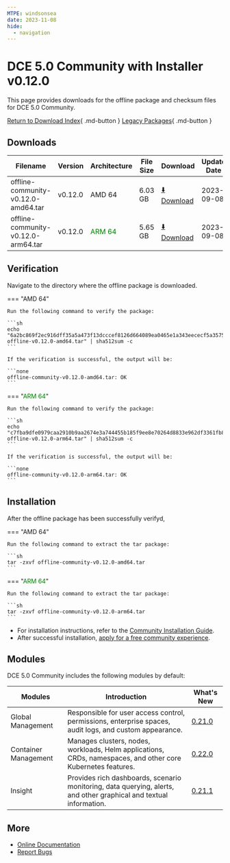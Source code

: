 ```yaml
---
MTPE: windsonsea
date: 2023-11-08
hide:
  - navigation
---
```


# DCE 5.0 Community with Installer v0.12.0

This page provides downloads for the offline package and checksum files for DCE 5.0 Community.

[Return to Download Index](../index.md){ .md-button }
[Legacy Packages](./dce5-installer-history.md){ .md-button }

## Downloads

| Filename | Version | Architecture | File Size | Download | Update Date |
| -------- | ------- | ------------ | --------- | -------- | ----------- |
| offline-community-v0.12.0-amd64.tar | v0.12.0 | AMD 64 | 6.03 GB | [:arrow_down: Download](https://qiniu-download-public.daocloud.io/DaoCloud_Enterprise/dce5/offline-community-v0.12.0-amd64.tar) | 2023-09-08 |
| offline-community-v0.12.0-arm64.tar | v0.12.0 | <font color="green">ARM 64</font> | 5.65 GB | [:arrow_down: Download](https://qiniu-download-public.daocloud.io/DaoCloud_Enterprise/dce5/offline-community-v0.12.0-arm64.tar) | 2023-09-08 |

## Verification

Navigate to the directory where the offline package is downloaded.

=== "AMD 64"

    Run the following command to verify the package:

    ```sh
    echo "6a2bc869f2ec916dff35a5a473f13dcccef8126d664089ea0465e1a343eececf5a357520244990c765c9de608b765e26b8950bf0322b26b5e53491826d1d919a  offline-v0.12.0-amd64.tar" | sha512sum -c
    ```

    If the verification is successful, the output will be:

    ```none
    offline-community-v0.12.0-amd64.tar: OK
    ```

=== "<font color="green">ARM 64</font>"

    Run the following command to verify the package:

    ```sh
    echo "c7fba9dfe0979caa2910b9aa2674e3a744455b185f9ee8e70264d8833e962df3361fb85d9d5d33be8fc643e36d9929e3d7af37ead66e7d30483d76dc77faa04c  offline-v0.12.0-arm64.tar" | sha512sum -c
    ```

    If the verification is successful, the output will be:

    ```none
    offline-community-v0.12.0-arm64.tar: OK
    ```

## Installation

After the offline package has been successfully verifyd,

=== "AMD 64"

    Run the following command to extract the tar package:

    ```sh
    tar -zxvf offline-community-v0.12.0-amd64.tar
    ```

=== "<font color="green">ARM 64</font>"

    Run the following command to extract the tar package:

    ```sh
    tar -zxvf offline-community-v0.12.0-arm64.tar
    ```

- For installation instructions, refer to the [Community Installation Guide](../../install/community/k8s/online.md#_2).
- After successful installation, [apply for a free community experience](../../dce/license0.md).

## Modules

DCE 5.0 Community includes the following modules by default:

| Modules | Introduction | What's New |
| -------- | ----------- | ---------- |
| Global Management | Responsible for user access control, permissions, enterprise spaces, audit logs, and custom appearance. | [0.21.0](../../ghippo/intro/release-notes.md#v0210) |
| Container Management | Manages clusters, nodes, workloads, Helm applications, CRDs, namespaces, and other core Kubernetes features. | [0.22.0](../../kpanda/intro/release-notes.md#v0220) |
| Insight | Provides rich dashboards, scenario monitoring, data querying, alerts, and other graphical and textual information. | [0.21.1](../../insight/intro/releasenote.md#insight-server-v0210) |

## More

- [Online Documentation](../../dce/index.md)
- [Report Bugs](https://github.com/DaoCloud/DaoCloud-docs/issues)

